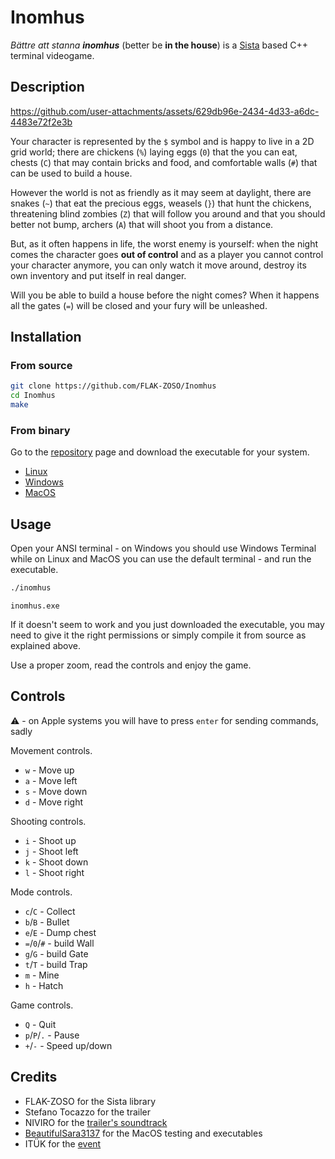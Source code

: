 # Inomhus

*Bättre att stanna **inomhus*** (better be **in the house**) is a [Sista](https://github.com/FLAK-ZOSO/Sista) based C++ terminal videogame.

## Description

https://github.com/user-attachments/assets/629db96e-2434-4d33-a6dc-4483e72f2e3b

Your character is represented by the `$` symbol and is happy to live in a 2D grid world; there are chickens (`%`) laying eggs (`0`) that the you can eat, chests (`C`) that may contain bricks and food, and comfortable walls (`#`) that can be used to build a house.

However the world is not as friendly as it may seem at daylight, there are snakes (`~`) that eat the precious eggs, weasels (`}`) that hunt the chickens, threatening blind zombies (`Z`) that will follow you around and that you should better not bump, archers (`A`) that will shoot you from a distance.

But, as it often happens in life, the worst enemy is yourself: when the night comes the character goes **out of control** and as a player you cannot control your character anymore, you can only watch it move around, destroy its own inventory and put itself in real danger.

Will you be able to build a house before the night comes? When it happens all the gates (`=`) will be closed and your fury will be unleashed.

## Installation

### From source

```bash
git clone https://github.com/FLAK-ZOSO/Inomhus
cd Inomhus
make
```

### From binary

Go to the [repository](https://github.com/FLAK-ZOSO/Inomhus) page and download the executable for your system.

- [Linux](https://github.com/FLAK-ZOSO/Inomhus/blob/main/inomhus)
- [Windows](https://github.com/FLAK-ZOSO/Inomhus/blob/main/inomhus.exe)
- [MacOS](https://github.com/FLAK-ZOSO/Inomhus/blob/main/inomhusApple)

## Usage

Open your ANSI terminal - on Windows you should use Windows Terminal while on Linux and MacOS you can use the default terminal - and run the executable.

```bash
./inomhus
```

```batch
inomhus.exe
```

If it doesn't seem to work and you just downloaded the executable, you may need to give it the right permissions or simply compile it from source as explained above.

Use a proper zoom, read the controls and enjoy the game.

## Controls

⚠️ - on Apple systems you will have to press `enter` for sending commands, sadly

Movement controls.

- `w` - Move up
- `a` - Move left
- `s` - Move down
- `d` - Move right

Shooting controls.

- `i` - Shoot up
- `j` - Shoot left
- `k` - Shoot down
- `l` - Shoot right

Mode controls.

- `c`/`C` - Collect
- `b`/`B` - Bullet
- `e`/`E` - Dump chest
- `=`/`0`/`#` - build Wall
- `g`/`G` - build Gate
- `t`/`T` - build Trap
- `m` - Mine
- `h` - Hatch

Game controls.

- `Q` - Quit
- `p`/`P`/`.` - Pause
- `+`/`-` - Speed up/down

## Credits

- FLAK-ZOSO for the Sista library
- Stefano Tocazzo for the trailer
- NIVIRO for the [trailer's soundtrack](https://ncs.io/TheRiot)
- [BeautifulSara3137](https://github.com/BeautifulSara3137) for the MacOS testing and executables
- ITÜK for the [event](https://gamecamp.ituk.ee/event/08dcca81-1c54-47d0-8eda-151aa7b1e956)
